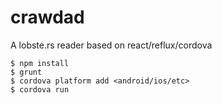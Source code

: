 # crawdad
A lobste.rs reader based on react/reflux/cordova

    $ npm install
    $ grunt
    $ cordova platform add <android/ios/etc>
    $ cordova run

